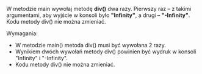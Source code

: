 W metodzie main wywołaj metodę **div()** dwa razy.
Pierwszy raz – z takimi argumentami, aby wyjście w konsoli było **"Infinity"**,
a drugi – **"-Infinity"**.
Kodu metody div() nie można zmieniać.

Wymagania:

- W metodzie main() metoda div() musi być wywołana 2 razy.
- Wynikiem dwóch wywołań metody div() powinien być wydruk w konsoli "Infinity" i "-Infinity".
- Kodu metody div() nie można zmieniać.
